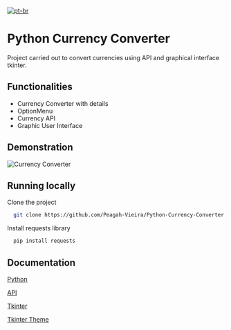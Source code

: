 [![pt-br](https://img.shields.io/badge/lang-pt--br-green.svg)](https://github.com/Peagah-Vieira/Python-Currency-Converter/blob/main/README-ptBR.md)

# Python Currency Converter

Project carried out to convert currencies using API and graphical interface tkinter.

## Functionalities

- Currency Converter with details
- OptionMenu
- Currency API
- Graphic User Interface

## Demonstration

![Currency Converter](https://github.com/Peagah-Vieira/Python-Currency-Converter/assets/105545343/bc39963d-9c56-4fc7-a932-cf78489a944d)

## Running locally

Clone the project

```bash
  git clone https://github.com/Peagah-Vieira/Python-Currency-Converter
```

Install requests library

```bash
  pip install requests
```

## Documentation

[Python](https://www.python.org)

[API](https://rapidapi.com/solutionsbynotnull/api/currency-converter18/)

[Tkinter](https://docs.python.org/3/library/tkinter.html)

[Tkinter Theme](https://github.com/rdbende/Azure-ttk-theme)
